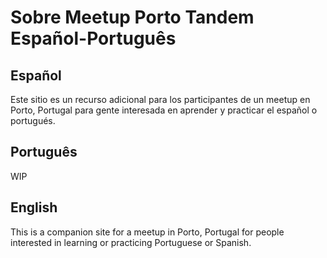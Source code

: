 # Sobre Meetup Porto Tandem Español-Português

## Español

Este sitio es un recurso adicional para los participantes de un meetup en Porto, Portugal para gente interesada en aprender y practicar el español o portugués.

## Português

WIP

## English

This is a companion site for a meetup in Porto, Portugal for people interested in learning or practicing Portuguese or Spanish.
